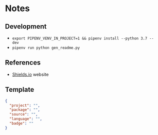 # Notes

## Development

- `export PIPENV_VENV_IN_PROJECT=1 && pipenv install --python 3.7 --dev`
- `pipenv run python gen_readme.py`

## References

- [Shields.io](https://shields.io/) website

## Template

```json
{
  "project": "",
  "package": "",
  "source": "",
  "language": "",
  "badge": ""
}
```
